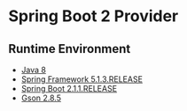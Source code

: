 # Spring Boot 2 Provider

## Runtime Environment
- [Java 8](http://www.oracle.com/technetwork/java/javase/downloads/jdk8-downloads-2133151.html)
- [Spring Framework 5.1.3.RELEASE](http://projects.spring.io/spring-framework)
- [Spring Boot 2.1.1.RELEASE](https://projects.spring.io/spring-boot)
- [Gson 2.8.5](https://github.com/google/gson)